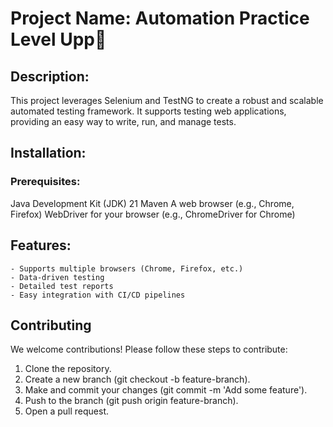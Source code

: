 

# Project Name:  Automation Practice Level Upp👋  
 

## Description:

This project leverages Selenium and TestNG to create a robust and scalable automated testing framework. 
It supports testing web applications, providing an easy way to write, run, and manage tests.



## Installation:
  ### Prerequisites:
  Java Development Kit (JDK) 21  Maven
  A web browser (e.g., Chrome, Firefox)
  WebDriver for your browser (e.g., ChromeDriver for Chrome)



## Features:
    - Supports multiple browsers (Chrome, Firefox, etc.)
    - Data-driven testing
    - Detailed test reports
    - Easy integration with CI/CD pipelines



## Contributing
  We welcome contributions! Please follow these steps to contribute:
  
  1. Clone the repository.
  2. Create a new branch (git checkout -b feature-branch).
  3. Make and commit your changes (git commit -m 'Add some feature').
  4. Push to the branch (git push origin feature-branch).
  5. Open a pull request.
